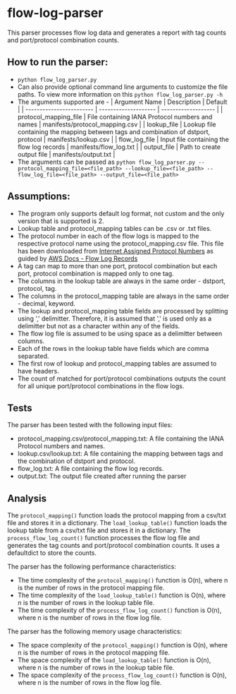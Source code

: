 # flow-log-parser
This parser processes flow log data and generates a report with tag counts and port/protocol combination counts.

## How to run the parser:
- `python flow_log_parser.py`
- Can also provide optional command line arguments to customize the file paths. To view more information on this
`python flow_log_parser.py -h`
- The arguments supported are -
    | Argument Name | Description | Default |
    | ------------------------ | -------------------- | ------------------- |
    | protocol_mapping_file  | File containing IANA Protocol numbers and names | manifests/protocol_mapping.csv |
    | lookup_file  | Lookup file containing the mapping between tags and combination of dstport, protocol | manifests/lookup.csv |
    | flow_log_file  | Input file containing the flow log records | manifests/flow_log.txt |
    | output_file  | Path to create output file | manifests/output.txt |
- The arguments can be passed as `python flow_log_parser.py --protocol_mapping_file=<file_path> --lookup_file=<file_path> --flow_log_file=<file_path> --output_file=<file_path>`

## Assumptions:
- The program only supports default log format, not custom and the only version 
that is supported is 2. 
- Lookup table and protocol_mapping tables can be .csv or .txt files.
- The protocol number in each of the flow logs is mapped to the respective protocol name using the protocol_mapping.csv file. This file has been downloaded from [Internet Assigned Protocol Numbers](https://www.iana.org/assignments/protocol-numbers/protocol-numbers.xhtml) as guided by [AWS Docs - Flow Log Records](https://docs.aws.amazon.com/vpc/latest/userguide/flow-log-records.html)
- A tag can map to more than one port, protocol combination but each port, protocol combination is mapped only to one tag.
- The columns in the lookup table are always in the same order - dstport, protocol, tag.
- The columns in the protocol_mapping table are always in the same order - decimal, keyword.
- The lookup and protocol_mapping table fields are processed by splitting using ',' delimitter. Therefore, it is assumed that ',' is used only as a delimitter but not as a character within any of the fields.
- The flow log file is assumed to be using space as a delimitter between columns.
- Each of the rows in the lookup table have fields which are comma separated.
- The first row of lookup and protocol_mapping tables are assumed to have headers.
- The count of matched for port/protocol combinations outputs the count for all unique port/protocol combinations in the flow logs.

## Tests

The parser has been tested with the following input files:
- protocol_mapping.csv/protocol_mapping.txt: A file containing the IANA Protocol numbers and names.
- lookup.csv/lookup.txt: A file containing the mapping between tags and the combination of dstport and protocol.
- flow_log.txt: A file containing the flow log records.
- output.txt: The output file created after running the parser

## Analysis

The `protocol_mapping()` function loads the protocol mapping from a csv/txt file and stores it in a dictionary.
The `load_lookup_table()` function loads the lookup table from a csv/txt file and stores it in a dictionary.
The `process_flow_log_count()` function processes the flow log file and generates the tag counts and port/protocol combination counts. It uses a defaultdict to store the counts.

The parser has the following performance characteristics:

- The time complexity of the `protocol_mapping()` function is O(n), where n is the number of rows in the protocol mapping file.
- The time complexity of the `load_lookup_table()` function is O(n), where n is the number of rows in the lookup table file.
- The time complexity of the `process_flow_log_count()` function is O(n), where n is the number of rows in the flow log file.

The parser has the following memory usage characteristics:

- The space complexity of the `protocol_mapping()` function is O(n), where n is the number of rows in the protocol mapping file.
- The space complexity of the `load_lookup_table()` function is O(n), where n is the number of rows in the lookup table file.
- The space complexity of the `process_flow_log_count()` function is O(n), where n is the number of rows in the flow log file.

